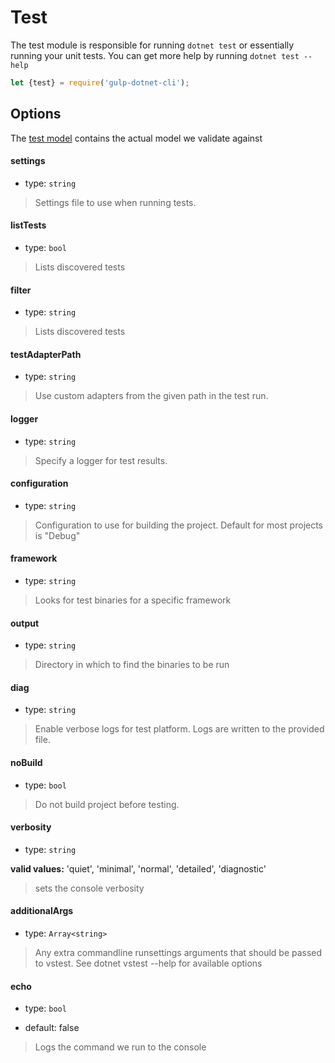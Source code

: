 # Test

The test module is responsible for running `dotnet test` or essentially running your unit tests. You can get more help by running `dotnet test --help`

```js
let {test} = require('gulp-dotnet-cli');

```


## Options

The [test model](/lib/models/TestModel.js) contains the actual model we validate against


#### settings 

* type: `string`

> Settings file to use when running tests.

#### listTests 

* type: `bool`

> Lists discovered tests

#### filter 

* type: `string`

> Lists discovered tests

#### testAdapterPath 

* type: `string`

> Use custom adapters from the given path in the test run.

#### logger 

* type: `string`

> Specify a logger for test results.

#### configuration 

* type: `string`

> Configuration to use for building the project. Default for most projects is  "Debug"

#### framework 

* type: `string`

> Looks for test binaries for a specific framework

#### output 

* type: `string`

> Directory in which to find the binaries to be run

#### diag 

* type: `string`

> Enable verbose logs for test platform. Logs are written to the provided file.

#### noBuild 

* type: `bool`

> Do not build project before testing.

#### verbosity 

* type: `string`

**valid values:** 'quiet', 'minimal', 'normal', 'detailed', 'diagnostic'

> sets the console verbosity


#### additionalArgs

* type: `Array<string>`

> Any extra commandline runsettings arguments that should be passed to vstest. See dotnet vstest --help for available options

#### echo

* type: `bool`

* default: false

> Logs the command we run to the console